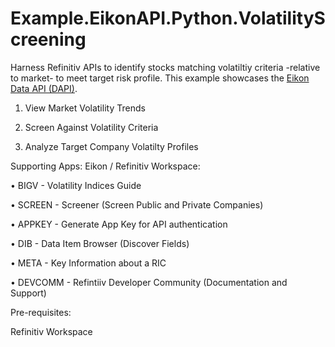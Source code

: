 # Example.EikonAPI.Python.VolatilityScreening

Harness Refinitiv APIs to identify stocks matching volatiltiy criteria -relative to market- to meet target risk profile.
This example showcases the [Eikon Data API (DAPI)](https://developers.refinitiv.com/eikon-data-apis). 

1) View Market Volatility Trends

2) Screen Against Volatility Criteria

3) Analyze Target Company Volatilty Profiles




Supporting Apps: Eikon / Refinitiv Workspace:

• BIGV - Volatility Indices Guide

• SCREEN - Screener (Screen Public and Private Companies)

• APPKEY - Generate App Key for API authentication

• DIB - Data Item Browser (Discover Fields)

• META - Key Information about a RIC

• DEVCOMM - Refintiiv Developer Community (Documentation and Support)

Pre-requisites:

Refinitiv Workspace
